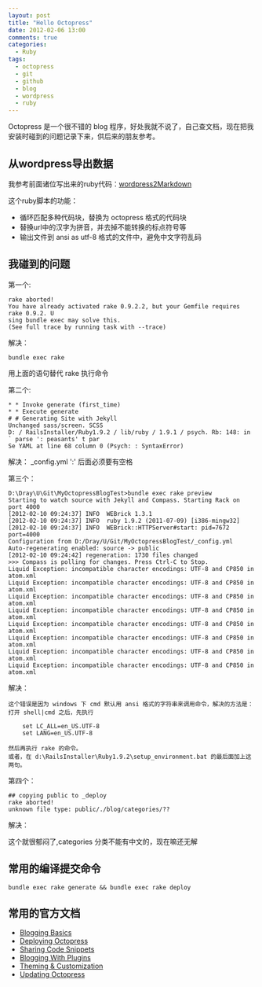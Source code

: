 ```yaml
---
layout: post
title: "Hello Octopress"
date: 2012-02-06 13:00
comments: true
categories: 
  - Ruby
tags: 
  - octopress
  - git
  - github
  - blog
  - wordpress
  - ruby
---
```


Octopress 是一个很不错的 blog 程序，好处我就不说了，自己查文档，现在把我安装时碰到的问题记录下来，供后来的朋友参考。

## 从wordpress导出数据 ##

我参考前面诸位写出来的ruby代码：[wordpress2Markdown](https://gist.github.com/1796343 "wordpress to Markdown")
    
这个ruby脚本的功能：

 - 循环匹配多种代码块，替换为 octopress 格式的代码块
 - 替换url中的汉字为拼音，并去掉不能转换的标点符号等
 - 输出文件到 ansi as utf-8 格式的文件中，避免中文字符乱码
    
## 我碰到的问题 ##

第一个:

    rake aborted!
    You have already activated rake 0.9.2.2, but your Gemfile requires rake 0.9.2. U
    sing bundle exec may solve this.
    (See full trace by running task with --trace)

解决：

    bundle exec rake 

用上面的语句替代 rake 执行命令

第二个:

    * * Invoke generate (first_time)
    * * Execute generate
    # # Generating Site with Jekyll
    Unchanged sass/screen. SCSS
    D: / RailsInstaller/Ruby1.9.2 / lib/ruby / 1.9.1 / psych. Rb: 148: in ` parse ': peasants' t par
    Se YAML at line 68 column 0 (Psych: : SyntaxError)

解决： 
    _config.yml ':' 后面必须要有空格

第三个：

    D:\Dray\U\Git\MyOctopressBlogTest>bundle exec rake preview
    Starting to watch source with Jekyll and Compass. Starting Rack on port 4000
    [2012-02-10 09:24:37] INFO  WEBrick 1.3.1
    [2012-02-10 09:24:37] INFO  ruby 1.9.2 (2011-07-09) [i386-mingw32]
    [2012-02-10 09:24:37] INFO  WEBrick::HTTPServer#start: pid=7672 port=4000
    Configuration from D:/Dray/U/Git/MyOctopressBlogTest/_config.yml
    Auto-regenerating enabled: source -> public
    [2012-02-10 09:24:42] regeneration: 1730 files changed
    >>> Compass is polling for changes. Press Ctrl-C to Stop.
    Liquid Exception: incompatible character encodings: UTF-8 and CP850 in atom.xml
    Liquid Exception: incompatible character encodings: UTF-8 and CP850 in atom.xml
    Liquid Exception: incompatible character encodings: UTF-8 and CP850 in atom.xml
    Liquid Exception: incompatible character encodings: UTF-8 and CP850 in atom.xml
    Liquid Exception: incompatible character encodings: UTF-8 and CP850 in atom.xml
    Liquid Exception: incompatible character encodings: UTF-8 and CP850 in atom.xml
    Liquid Exception: incompatible character encodings: UTF-8 and CP850 in atom.xml
    Liquid Exception: incompatible character encodings: UTF-8 and CP850 in atom.xml
    
解决：

    这个错误是因为 windows 下 cmd 默认用 ansi 格式的字符串来调用命令，解决的方法是：
    打开 shell|cmd 之后，先执行
    
        set LC_ALL=en_US.UTF-8
        set LANG=en_US.UTF-8
        
    然后再执行 rake 的命令。
    或者，在 d:\RailsInstaller\Ruby1.9.2\setup_environment.bat 的最后面加上这两句。

第四个：

    ## copying public to _deploy
    rake aborted!
    unknown file type: public/./blog/categories/??
    
解决：

这个就很郁闷了,categories 分类不能有中文的，现在嘛还无解
    
## 常用的编译提交命令 ##

    bundle exec rake generate && bundle exec rake deploy

## 常用的官方文档 ##

 - [Blogging Basics](http://octopress.org/docs/blogging "how to create blog posts and pages")
 - [Deploying Octopress](http://octopress.org/docs/deploying "simple deploy instructions for Rsync and Github pages")
 - [Sharing Code Snippets](http://octopress.org/docs/blogging/code "share code snippets with ease")
 - [Blogging With Plugins](http://octopress.org/docs/blogging/plugins "overview of plugins for blogging")
 - [Theming & Customization](http://octopress.org/docs/theme "guide to making changes to your Octopress theme")
 - [Updating Octopress](http://octopress.org/docs/updating "a guide to help you stay current with Octopress")